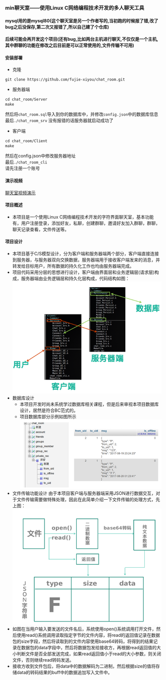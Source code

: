 ### min聊天室——使用Linux C网络编程技术开发的多人聊天工具
#### mysql用的是mysql80(这个聊天室是另一个作者写的,当初跑的时候报了错,改了bug之后没保存,第二次又报错了,所以自己建了个仓库)
#### 后续可能会再开发这个项目(还有bug,比如两台主机进行聊天,不仅仅是一个主机,其中群聊的功能在修改之后目前是可以正常使用的,文件传输不可用)
#### 安装部署
- 克隆
``` shell?linenums
git clone https://github.com/fujie-xiyou/chat_room.git
```
- 服务器端
``` shell?linenums
cd chat_room/Server
make
```
然后将`chat_room.sql`导入到你的数据库中，并修改`config.json`中的数据库信息<br>
最后`./chat_room_srv`
没有报错的话服务器就启动成功了
 - 客户端

``` shell?linenums
cd chat_room/Client
make
```
然后在config.json中修改服务器地址<br>
最后`./chat_room_cli`<br>
请先注册一个账号
####  演示视频
[聊天室视频演示](https://www.github.com/fujie-xiyou/Graph-bed/raw/master/小书匠/聊天室.md/聊天室演示.mp4)
####  项目概述
- 本项目是一个使用Linux C网络编程技术开发的字符界面聊天室，基本功能有，用户注册登录，添加好友，私聊，创建群聊，邀请好友加入群聊，群聊，聊天记录查看，文件传送等。
#### 项目设计
- 本项目基于C/S模型设计，分为客户端和服务器端两个部分，客户端直接连接到服务器，与服务器双向交换数据，服务器端用于接收客户端发来的消息，并转发给目标用户，所有数据的持久化工作也均由服务器端完成。
- 项目代码采用分层的思想进行设计，客户端由界面层和业务逻辑层(请求层)构成，服务器端由业务逻辑层和持久化层构成，代码结构如图：<br>
![代码结构](https://www.github.com/fujie-xiyou/Graph-bed/raw/master/小书匠/聊天室.md/代码结构.png)
- 数据库设计
	- 本项目开发时尚未系统学过数据库相关课程，但是后来审视本项目数据库设计，居然是符合BC范式的。
	- 项目数据库部分示例如图所示<br>
![数据库设计](https://www.github.com/fujie-xiyou/Graph-bed/raw/master/小书匠/聊天室.md/聊天室数据库设计.png)
- 文件传输功能设计
由于本项目客户端与服务器端采用JSON进行数据交互，对于文件传输需要做特殊处理，因此在此简单介绍一下文件传输的处理方式，先上图：
![文件传输处理](https://www.github.com/fujie-xiyou/Graph-bed/raw/master/小书匠/聊天室.md/聊天室文件处理过程.png)
- 如图在当用户输入要发送的文件名后，系统使用open()系统调用打开文件，然后使用read()系统调用读取指定字节的文件内容，将read的返回值记录在数据包的size字段，然后将读取到的文件内容使用base64转码，将得到的结果记录在数据包的data字段中，然后将数据包发给接收方，再根据read返回值的大小判断文件是否全部发送完成，如果read返回值小于read的大小参数，则关闭文件，否则继续read转码发送。
- 接收方收到文件包后，将data中的数据解码为二进制，然后根据size的值将存储data的转码结果的buff中的数据追加写入文件中。
